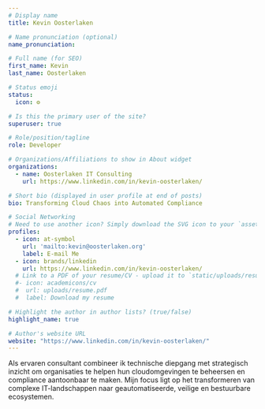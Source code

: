```yaml
---
# Display name
title: Kevin Oosterlaken

# Name pronunciation (optional)
name_pronunciation: 

# Full name (for SEO)
first_name: Kevin
last_name: Oosterlaken

# Status emoji
status:
  icon: ⚙️

# Is this the primary user of the site?
superuser: true

# Role/position/tagline
role: Developer

# Organizations/Affiliations to show in About widget
organizations:
  - name: Oosterlaken IT Consulting
    url: https://www.linkedin.com/in/kevin-oosterlaken/

# Short bio (displayed in user profile at end of posts)
bio: Transforming Cloud Chaos into Automated Compliance

# Social Networking
# Need to use another icon? Simply download the SVG icon to your `assets/media/icons/` folder.
profiles:
  - icon: at-symbol
    url: 'mailto:kevin@oosterlaken.org'
    label: E-mail Me
  - icon: brands/linkedin
    url: https://www.linkedin.com/in/kevin-oosterlaken/
  # Link to a PDF of your resume/CV - upload it to `static/uploads/resume.pdf`
  #- icon: academicons/cv
  #  url: uploads/resume.pdf
  #  label: Download my resume

# Highlight the author in author lists? (true/false)
highlight_name: true

# Author's website URL
website: "https://www.linkedin.com/in/kevin-oosterlaken/"
---
```


Als ervaren consultant combineer ik technische diepgang met strategisch inzicht om organisaties te helpen hun cloudomgevingen te beheersen en compliance aantoonbaar te maken. Mijn focus ligt op het transformeren van complexe IT-landschappen naar geautomatiseerde, veilige en bestuurbare ecosystemen.